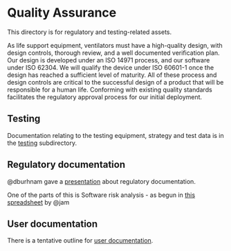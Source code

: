 # Quality Assurance

This directory is for regulatory and testing-related assets.

As life support equipment, ventilators must have a high-quality design,
with design controls, thorough review, and a well documented
verification plan. Our design is developed under an ISO 14971 process,
and our software under ISO 62304. We will qualify the device under ISO
60601-1 once the design has reached a sufficient level of maturity. All
of these process and design controls are critical to the successful
design of a product that will be responsible for a human life.
Conforming with existing quality standards facilitates the regulatory
approval process for our initial deployment.

## Testing

Documentation relating to the testing equipment, strategy and test data is in the [testing](testing) subdirectory.

## Regulatory documentation

@dburhnam gave a [presentation](https://docs.google.com/document/d/14lrTVcYuuUii7QTvuJJneex-_uKSHQ33Hg9CR5pOARo/edit#heading=h.dispr3j9lih)
about regulatory documentation.

One of the parts of this is Software risk analysis - as begun in
[this spreadsheet](https://docs.google.com/spreadsheets/d/1qlTV5HqxnhlJXuhbSsEIfU-YwnN6PzgASv9_2dc5-cM/edit?usp=sharing) by @jam

## User documentation

There is a tentative outline for [user documentation](user_documentation.md).
